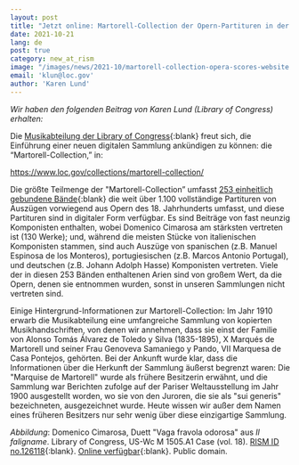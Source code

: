 ```yaml
---
layout: post
title: "Jetzt online: Martorell-Collection der Opern-Partituren in der Library of Congress"
date: 2021-10-21
lang: de
post: true
category: new_at_rism
image: "/images/news/2021-10/martorell-collection-opera-scores-website.jpg"
email: 'klun@loc.gov'
author: 'Karen Lund'
---
```


_Wir haben den folgenden Beitrag von Karen Lund (Library of Congress) erhalten:_  

Die [Musikabteilung der Library of Congress](https://www.loc.gov/rr/perform/){:blank} freut sich, die Einführung einer neuen digitalen Sammlung ankündigen zu können: die “Martorell-Collection,” in:  

<https://www.loc.gov/collections/martorell-collection/>  

Die größte Teilmenge der "Martorell-Collection” umfasst [253 einheitlich gebundene Bände](https://opac.rism.info/search?View=rism&q=martorell){:blank} die weit über 1.100 vollständige Partituren von Auszügen vorwiegend aus Opern des 18. Jahrhunderts umfasst, und diese Partituren sind in digitaler Form verfügbar. Es sind Beiträge von fast neunzig Komponisten enthalten, wobei Domenico Cimarosa am stärksten vertreten ist (130 Werke); und, während die meisten Stücke von italienischen Komponisten stammen, sind auch Auszüge von spanischen (z.B. Manuel Espinosa de los Monteros), portugiesischen (z.B. Marcos Antonio Portugal), und deutschen (z.B. Johann Adolph Hasse) Komponisten vertreten. Viele der in diesen 253 Bänden enthaltenen Arien sind von großem Wert, da die Opern, denen sie entnommen wurden, sonst in unseren Sammlungen nicht vertreten sind.  

Einige Hintergrund-Informationen zur Martorell-Collection: Im Jahr 1910 erwarb die Musikabteilung eine umfangreiche Sammlung von kopierten Musikhandschriften, von denen wir annehmen, dass sie einst der Familie von Alonso Tomás Álvarez de Toledo y Silva (1835-1895), X Marqués de Martorell und seiner Frau Genoveva Samaniego y Pando, VII Marquesa de Casa Pontejos, gehörten. Bei der Ankunft wurde klar, dass die Informationen über die Herkunft der Sammlung äußerst begrenzt waren: Die "Marquise de Martorell" wurde als frühere Besitzerin erwähnt, und die Sammlung war Berichten zufolge auf der Pariser Weltausstellung im Jahr 1900 ausgestellt worden, wo sie von den Juroren, die sie als "sui generis" bezeichneten, ausgezeichnet wurde. Heute wissen wir außer dem Namen eines früheren Besitzers nur sehr wenig über diese einzigartige Sammlung.   

_Abbildung_: Domenico Cimarosa, Duett "Vaga fravola odorosa" aus _Il faligname_. Library of Congress, US-Wc M 1505.A1 Case (vol. 18). [RISM ID no.126118](https://opac.rism.info/search?id=126118&View=rism){:blank}. [Online verfügbar](https://hdl.loc.gov/loc.music/musmartorell.126118){:blank}. Public domain.
